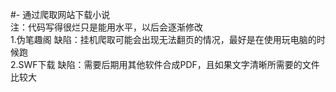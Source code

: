 #- 通过爬取网站下载小说  
注：代码写得很烂只是能用水平，以后会逐渐修改  
1.伪笔趣阁 缺陷：挂机爬取可能会出现无法翻页的情况，最好是在使用玩电脑的时候跑  
2.SWF下载 缺陷：需要后期用其他软件合成PDF，且如果文字清晰所需要的文件比较大  
